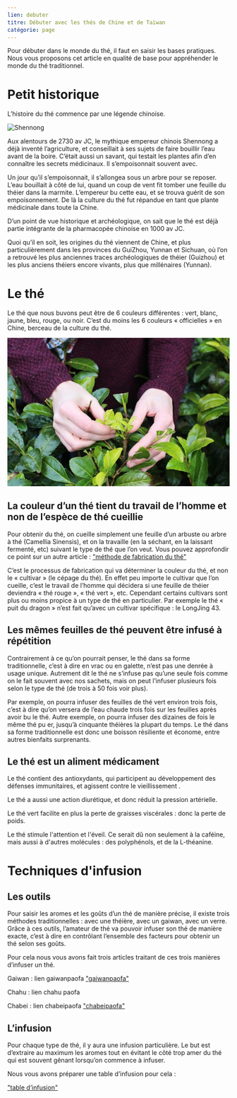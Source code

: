 ```yaml
---
lien: debuter
titre: Débuter avec les thés de Chine et de Taïwan
catégorie: page
---
```


Pour débuter dans le monde du thé, il faut en saisir les bases pratiques. Nous vous proposons cet article en qualité de base pour appréhender le monde du thé traditionnel. 


# Petit historique

L’histoire du thé commence par une légende chinoise. 

![Shennong](/master/static/assets/media/Shennong.jpg)

Aux alentours de 2730 av JC, le mythique empereur chinois Shennong a déjà inventé l’agriculture, et conseillait à ses sujets de faire bouillir l’eau avant de la boire. C’était aussi un savant, qui testait les plantes afin d’en connaître les secrets médicinaux. 
Il s’empoisonnait souvent avec.

Un jour qu’il s’empoisonnait, il s’allongea sous un arbre pour se reposer. L’eau bouillait à côté de lui, quand un coup de vent fit tomber une feuille du théier dans la marmite. L’empereur bu cette eau, et se trouva guérit de son empoisonnement. De là la culture du thé fut répandue en tant que plante médicinale dans toute la Chine. 

D’un point de vue historique et archéologique, on sait que le thé est déjà partie intégrante de la pharmacopée chinoise en 1000 av JC. 

Quoi qu’il en soit, les origines du thé viennent de Chine, et plus particulièrement dans les provinces du GuiZhou, Yunnan et Sichuan, où l’on a retrouvé les plus anciennes traces archéologiques de théier (Guizhou) et les plus anciens théiers encore vivants, plus que millénaires (Yunnan). 


# Le thé

Le thé que nous buvons peut être de 6 couleurs différentes : vert, blanc, jaune, bleu, rouge, ou noir. C’est du moins les 6 couleurs « officielles » en Chine, berceau de la culture du thé. 

![Le thé](/static/assets/media/tea-picking.jpg)

## La couleur d’un thé tient du travail de l’homme et non de l’espèce de thé cueillie

Pour obtenir du thé, on cueille simplement une feuille d’un arbuste ou arbre à thé (Camellia Sinensis), et on la travaille (en la séchant, en la laissant fermenté, etc) suivant le type de thé que l’on veut.
Vous pouvez approfondir ce point sur un autre article : ["méthode de fabrication du thé"](/ressources/processus-de-fabrication-du-the/) 

C’est le processus de fabrication qui va déterminer la couleur du thé, et non le « cultivar » (le cépage du thé). En effet peu importe le cultivar que l’on cueille, c’est le travail de l’homme qui décidera si une feuille de théier deviendra « thé rouge », « thé vert », etc. 
Cependant certains cultivars sont plus ou moins propice à un type de thé en particulier. Par exemple le thé « puit du dragon » n’est fait qu’avec un cultivar spécifique : le LongJing 43.

## Les mêmes feuilles de thé peuvent être infusé à répétition 

Contrairement à ce qu’on pourrait penser, le thé dans sa forme traditionnelle, c’est à dire en vrac ou en galette, n’est pas une denrée à usage unique. Autrement dit le thé ne s’infuse pas qu’une seule fois comme on le fait souvent avec nos sachets, mais on peut l’infuser plusieurs fois selon le type de thé (de trois à 50 fois voir plus). 

Par exemple, on pourra infuser des feuilles de thé vert environ trois fois, c’est à dire qu’on versera de l’eau chaude trois fois sur les feuilles après avoir bu le thé. 
Autre exemple, on pourra infuser des dizaines de fois le même thé pu er, jusqu’à cinquante théières la plupart du temps. 
Le thé dans sa forme traditionnelle est donc une boisson résiliente et économe, entre autres bienfaits surprenants. 

## Le thé est un aliment médicament

Le thé contient des antioxydants, qui participent au développement des défenses immunitaires, et agissent contre le vieillissement . 

Le thé a aussi une action diurétique, et donc réduit la pression artérielle. 

Le thé vert facilite en plus la perte de graisses viscérales : donc la perte de poids.

Le thé stimule l'attention et l'éveil. Ce serait dû non seulement à la caféine, mais aussi à d'autres molécules : des polyphénols, et de la L-théanine.

# Techniques d'infusion

## Les outils

Pour saisir les aromes et les goûts d’un thé de manière précise, il existe trois méthodes traditionnelles : avec une théière, avec un gaiwan, avec un verre. 
Grâce à ces outils, l’amateur de thé va pouvoir infuser son thé de manière exacte, c’est à dire en contrôlant l’ensemble des facteurs pour obtenir un thé selon ses goûts. 

Pour cela nous vous avons fait trois articles traitant de ces trois manières d’infuser un thé. 

Gaiwan : lien gaiwanpaofa
["gaiwanpaofa"](https://www.brutdethé.fr/ressources/gai-wan-pao-fa/)


Chahu : lien chahu paofa


Chabei : lien chabeipaofa
["chabeipaofa"](https://www.brutdethé.fr/ressources/cha-bei-pao-fa/)

## L’infusion

Pour chaque type de thé, il y aura une infusion particulière. Le but est d’extraire au maximum les aromes tout en évitant le côté trop amer du thé qui est souvent gênant lorsqu’on commence à infuser. 

Nous vous avons préparer une table d’infusion pour cela :

["table d’infusion"](https://www.brutdethé.fr/ressources/table-d-infusion/)

